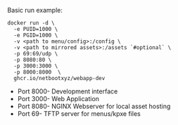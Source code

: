 Basic run example: 

```
docker run -d \
  -e PUID=1000 \
  -e PGID=1000 \
  -v <path to menu/config>:/config \
  -v <path to mirrored assets>:/assets `#optional` \
  -p 69:69/udp \
  -p 8080:80 \
  -p 3000:3000 \
  -p 8000:8000  \
  ghcr.io/netbootxyz/webapp-dev
```

* Port 8000- Development interface
* Port 3000- Web Application
* Port 8080- NGINX Webserver for local asset hosting
* Port 69- TFTP server for menus/kpxe files
